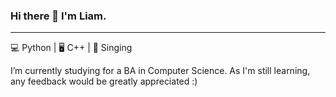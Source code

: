 ### Hi there 👋 I'm Liam.

---

💻 Python | 🖥️ C++ | 🎤 Singing

I’m currently studying for a BA in Computer Science. As I'm still learning, any feedback would be greatly appreciated :)



<!--
Here are some ideas to get you started:

- 🔭 I’m currently working on ...
- 
- 👯 I’m looking to collaborate on ...
- 🤔 I’m looking for help with ...
- 💬 Ask me about ...
- 📫 How to reach me: ...
- 😄 Pronouns: ...
- ⚡ Fun fact: ...
-->
